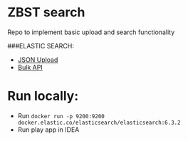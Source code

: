 # ZBST search

Repo to implement basic upload and search functionality

###ELASTIC SEARCH:
* [JSON Upload](https://www.elastic.co/guide/en/kibana/current/tutorial-load-dataset.html)
* [Bulk API](https://www.elastic.co/guide/en/elasticsearch/reference/current/docs-bulk.html)

# Run locally:

- Run `docker run -p 9200:9200 docker.elastic.co/elasticsearch/elasticsearch:6.3.2`
- Run play app in IDEA
